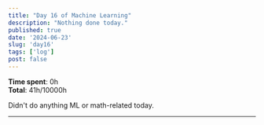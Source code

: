 ```yaml
---
title: "Day 16 of Machine Learning"
description: "Nothing done today."
published: true
date: '2024-06-23'
slug: 'day16'
tags: ['log']
post: false
---
```

<script>
    import Image from '$lib/components/Image.svelte';
</script>

**Time spent**: 0h<br /> **Total**: 41h/10000h

Didn't do anything ML or math-related today.

___
